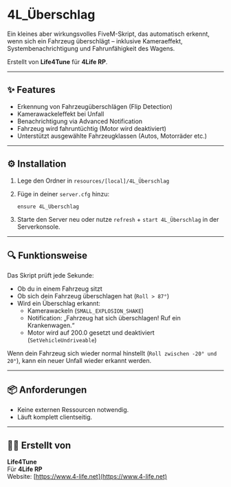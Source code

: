 # 4L_Überschlag

Ein kleines aber wirkungsvolles FiveM-Skript, das automatisch erkennt, wenn sich ein Fahrzeug überschlägt – inklusive Kameraeffekt, Systembenachrichtigung und Fahrunfähigkeit des Wagens.

Erstellt von **Life4Tune** für **4Life RP**.

---

## ✨ Features

- Erkennung von Fahrzeugüberschlägen (Flip Detection)
- Kamerawackeleffekt bei Unfall
- Benachrichtigung via Advanced Notification
- Fahrzeug wird fahruntüchtig (Motor wird deaktiviert)
- Unterstützt ausgewählte Fahrzeugklassen (Autos, Motorräder etc.)

---

## ⚙️ Installation

1. Lege den Ordner in `resources/[local]/4L_Überschlag`
2. Füge in deiner `server.cfg` hinzu:

   ```plaintext
   ensure 4L_Überschlag
   ```

3. Starte den Server neu oder nutze `refresh` + `start 4L_Überschlag` in der Serverkonsole.

---

## 🔍 Funktionsweise

Das Skript prüft jede Sekunde:

- Ob du in einem Fahrzeug sitzt
- Ob sich dein Fahrzeug überschlagen hat (`Roll > 87°`)
- Wird ein Überschlag erkannt:
  - Kamerawackeln (`SMALL_EXPLOSION_SHAKE`)
  - Notification: „Fahrzeug hat sich überschlagen! Ruf ein Krankenwagen.“
  - Motor wird auf 200.0 gesetzt und deaktiviert (`SetVehicleUndriveable`)

Wenn dein Fahrzeug sich wieder normal hinstellt (`Roll zwischen -20° und 20°`), kann ein neuer Unfall wieder erkannt werden.

---

## 📦 Anforderungen

- Keine externen Ressourcen notwendig.
- Läuft komplett clientseitig.

---

## 🧑‍💻 Erstellt von

**Life4Tune**  
Für **4Life RP**  
Website: [https://www.4-life.net](https://www.4-life.net)

